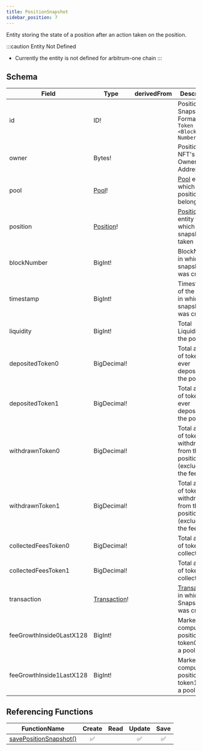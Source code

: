 ```yaml
---
title: PositionSnapshot
sidebar_position: 7
---
```


Entity storing the state of a position after an action taken on the position.

:::caution Entity Not Defined
- Currently the entity is not defined for arbitrum-one chain
:::

## Schema
|Field|Type|derivedFrom|Description|
|-|-|-|-|
|id | ID! | | Position Snapshot ID. Format: `<NFT Token ID>#<Block Number>` |
|owner | Bytes! | | Position NFT's Owner's Address |
|pool | [Pool](./pool)! | | [Pool](./pool) entity to which the position belongs to |
|position | [Position](./position)! | | [Position](./position) entity for which the snapshot is taken |
|blockNumber | BigInt! | | BlockNumber in which the snapshot was created |
|timestamp | BigInt! | | Timestamp of the block in which the snapshot was created |
|liquidity | BigInt! | | Total Liquidity of the position |
|depositedToken0 | BigDecimal! | | Total amount of token0 ever deposited to the position |
|depositedToken1 | BigDecimal! | | Total amount of token1 ever deposited to the position |
|withdrawnToken0 | BigDecimal! | | Total amount of token0 withdrawn from the position (excluding the fee) |
|withdrawnToken1 | BigDecimal! | | Total amount of token1 withdrawn from the position (excluding the fee) |
|collectedFeesToken0 | BigDecimal! | | Total amount of token0 fee collected |
|collectedFeesToken1 | BigDecimal! | | Total amount of token1 fee collected |
|transaction | [Transaction](./transaction)! | | [Transaction](./transaction) in which the Snapshot was created. |
|feeGrowthInside0LastX128 | BigInt! | | Marker to compute the position's token0 fee in a pool |
|feeGrowthInside1LastX128 | BigInt! | | Marker to compute the position's token1 fee in a pool |

## Referencing Functions

|FunctionName|Create|Read|Update|Save|
|-|-|-|-|-|
|[savePositionSnapshot()](../functions-n-handlers/mappings/position-manager.ts#savepositionsnapshot)|<center>:white_check_mark:</center>||<center>:white_check_mark:</center>|<center>:white_check_mark:</center>|
